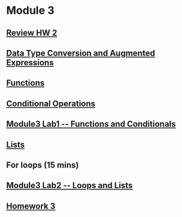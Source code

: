 # Module 3

## [Review HW 2](https://canvas.uw.edu/courses/1105303/assignments/3464476) 

## [Data Type Conversion and Augmented Expressions](https://github.com/summerela/intro_programming_python/blob/master/Module3/1_data_type_conversions.ipynb) 

## [Functions](https://github.com/summerela/intro_programming_python/blob/master/Module3/2_Functions.ipynb)

## [Conditional Operations](https://github.com/summerela/intro_programming_python/blob/master/Module3/3_Conditionals.ipynb)

## [Module3 Lab1 -- Functions and Conditionals](Lab1.md)

## [Lists](https://github.com/summerela/intro_programming_python/blob/master/Module3/4_Lists.ipynb)

## For loops (15 mins)

## [Module3 Lab2 -- Loops and Lists](Lab2.md)

## [Homework 3](https://canvas.uw.edu/courses/1105303/assignments/3464477)
